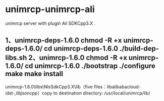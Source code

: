 # unimrcp-unimrcp-ali
unimrcp server with plugin Ali SDKCpp3.X .

1、unimrcp-deps-1.6.0
chmod -R +x unimrcp-deps-1.6.0/
cd unimrcp-deps-1.6.0
./build-dep-libs.sh
2、unimrcp-1.6.0
chmod -R +x unimrcp-1.6.0/
cd unimrcp-1.6.0
./bootstrap
./configure
make
make install
-------
unimrcp-1.6.0\libs\NlsSdkCpp3.X\lib（five files：libalibabacloud-idst-*,libjsoncpp*）copy to destination directory: /usr/local/unimrcp/lib/